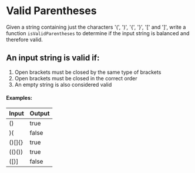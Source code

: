 # Valid Parentheses
Given a string containing just the characters '(', ')', '{', '}', '[' and ']', write a function `isValidParentheses` to determine if the input string is balanced and therefore valid.


## An input string is valid if:

1. Open brackets must be closed by the same type of brackets
2. Open brackets must be closed in the correct order
3. An empty string is also considered valid


#### Examples:
| Input  | Output |
|--------|--------|
| ()     | true   |
| )(     | false  |
| ()[]{} | true   |
| (()()) | true   |
| ([)]   | false  |
